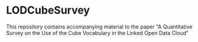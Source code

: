 # LODCubeSurvey
This repository contains accompanying material to the paper "A Quantitative Survey on the Use of the Cube Vocabulary in the Linked Open Data Cloud"
